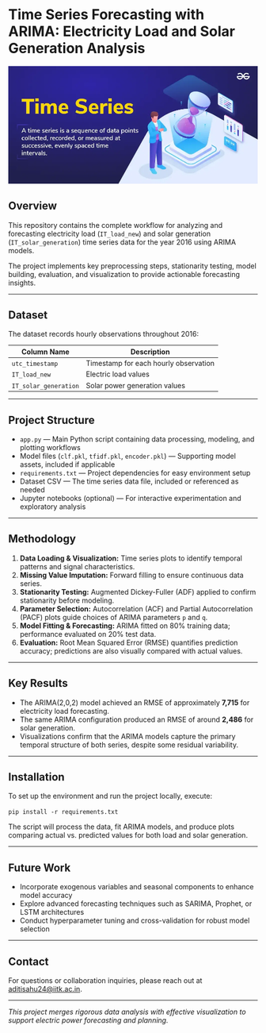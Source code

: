 # Time Series Forecasting with ARIMA: Electricity Load and Solar Generation Analysis

![Example Image](Time-Series-Data-Analysis-Forecasting-and-Libraries-.webp)

## Overview

This repository contains the complete workflow for analyzing and forecasting electricity load (`IT_load_new`) and solar generation (`IT_solar_generation`) time series data for the year 2016 using ARIMA models.

The project implements key preprocessing steps, stationarity testing, model building, evaluation, and visualization to provide actionable forecasting insights.

---

## Dataset

The dataset records hourly observations throughout 2016:

| Column Name        | Description                                           |
| ------------------ | ----------------------------------------------------|
| `utc_timestamp`    | Timestamp for each hourly observation                 |
| `IT_load_new`      | Electric load values                                  |
| `IT_solar_generation` | Solar power generation values                       |

---

## Project Structure

- `app.py` — Main Python script containing data processing, modeling, and plotting workflows  
- Model files (`clf.pkl`, `tfidf.pkl`, `encoder.pkl`) — Supporting model assets, included if applicable  
- `requirements.txt` — Project dependencies for easy environment setup  
- Dataset CSV — The time series data file, included or referenced as needed  
- Jupyter notebooks (optional) — For interactive experimentation and exploratory analysis  

---

## Methodology

1. **Data Loading & Visualization:** Time series plots to identify temporal patterns and signal characteristics.  
2. **Missing Value Imputation:** Forward filling to ensure continuous data series.  
3. **Stationarity Testing:** Augmented Dickey-Fuller (ADF) applied to confirm stationarity before modeling.  
4. **Parameter Selection:** Autocorrelation (ACF) and Partial Autocorrelation (PACF) plots guide choices of ARIMA parameters `p` and `q`.  
5. **Model Fitting & Forecasting:** ARIMA fitted on 80% training data; performance evaluated on 20% test data.  
6. **Evaluation:** Root Mean Squared Error (RMSE) quantifies prediction accuracy; predictions are also visually compared with actual values.  

---

## Key Results

- The ARIMA(2,0,2) model achieved an RMSE of approximately **7,715** for electricity load forecasting.  
- The same ARIMA configuration produced an RMSE of around **2,486** for solar generation.  
- Visualizations confirm that the ARIMA models capture the primary temporal structure of both series, despite some residual variability.

---

## Installation

To set up the environment and run the project locally, execute:

`pip install -r requirements.txt`


The script will process the data, fit ARIMA models, and produce plots comparing actual vs. predicted values for both load and solar generation.

---

## Future Work

- Incorporate exogenous variables and seasonal components to enhance model accuracy  
- Explore advanced forecasting techniques such as SARIMA, Prophet, or LSTM architectures  
- Conduct hyperparameter tuning and cross-validation for robust model selection  

---

## Contact

For questions or collaboration inquiries, please reach out at aditisahu24@iitk.ac.in.

---

*This project merges rigorous data analysis with effective visualization to support electric power forecasting and planning.*

